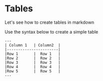 # Tables
Let's see how to create tables in markdown

Use the syntax below to create a simple table
```
---
| Column 1   | Column2  |
|-----------------------|
|Row 1       |  Row 1   |
|Row 2       |  Row 2   |
|Row 3       |  Row 3   |
|Row 4       |  Row 4   |
|Row 5       |  Row 5   |
---
```
